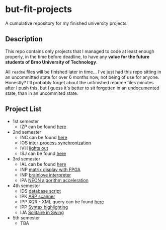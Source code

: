# but-fit-projects

A cumulative repository for my finished university projects.

## Description

This repo contains only projects that I managed to code at least enough properly, in the time before deadline, to have any **value for the future students of Brno University of Technology**.

All `readme` files will be finished later in time... I've just had this repo sitting in an uncommitted state for over 6 months now, not being of use for anyone. Honestly? I'll probably forget about the unfinished readme files minutes after I push this, but I guess it's better to sit forgotten in an undocumented state, than in an uncommited state.

## Project List

* 1st semester
    * IZP can be found [here](https://github.com/martycagas/but-fit-heap/tree/master/izp)
* 2nd semester
    * INC can be found [here](https://github.com/martycagas/but-fit-heap/tree/master/inc/fpga)
    * IOS [inter-process synchronization](https://github.com/martycagas/but-fit-projects/tree/master/ios-2)
    * IVH [lights out](https://github.com/martycagas/but-fit-projects/tree/master/ivh-lights-out)
    * ISJ can be found [here](https://github.com/martycagas/but-fit-heap/tree/master/isj/proj2)
* 3rd semester
    * IAL can be found [here](https://github.com/martycagas/but-fit-heap/tree/master/ial)
    * INP [matrix display with FPGA](https://github.com/martycagas/but-fit-projects/tree/master/inp-1)
    * INP [brainlove interpreter](https://github.com/martycagas/but-fit-projects/tree/master/inp-2)
    * IPA [NEON algorithm acceleration](https://github.com/martycagas/but-fit-projects/tree/master/ipa-arm-neon)
* 4th semester
    * IDS [database script](https://github.com/martycagas/but-fit-projects/tree/master/ids)
    * IPK [ARP scanner](https://github.com/martycagas/but-fit-projects/tree/master/ipk-arp-scan)
    * IPP XQR - XML query can be found [here](https://github.com/martycagas/but-fit-heap/tree/master/ipp-xqr)
    * IPP [Syntax highlighting](https://github.com/martycagas/but-fit-projects/tree/master/ipp-syn)
    * IJA [Solitaire in Swing](https://github.com/martycagas/but-fit-projects/tree/master/ija-solitaire)
* 5th semester
    * TBA
